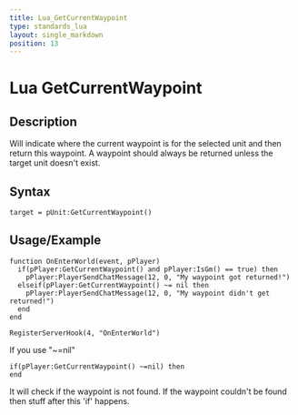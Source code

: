 ```yaml
---
title: Lua_GetCurrentWaypoint
type: standards_lua
layout: single_markdown
position: 13
---
```


# Lua GetCurrentWaypoint

## Description

Will indicate where the current waypoint is for the selected unit and then return this waypoint.
A waypoint should always be returned unless the target unit doesn't exist.

## Syntax

```
target = pUnit:GetCurrentWaypoint()
```

## Usage/Example

```
function OnEnterWorld(event, pPlayer)
  if(pPlayer:GetCurrentWaypoint() and pPlayer:IsGm() == true) then
    pPlayer:PlayerSendChatMessage(12, 0, "My waypoint got returned!")
  elseif(pPlayer:GetCurrentWaypoint() ~= nil then
    pPlayer:PlayerSendChatMessage(12, 0, "My waypoint didn't get returned!")
  end
end

RegisterServerHook(4, "OnEnterWorld")
```

If you use "~=nil"

```
if(pPlayer:GetCurrentWaypoint() ~=nil) then
end
```

It will check if the waypoint is not found. If the waypoint couldn't be found then stuff after this 'if' happens.